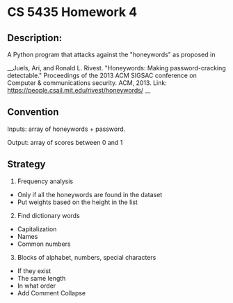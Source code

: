 # CS 5435 Homework 4
## Description:
A Python program that attacks against the "honeywords" as proposed in 

__Juels, Ari, and Ronald L. Rivest. "Honeywords: Making password-cracking detectable." Proceedings of the 2013 ACM SIGSAC conference on Computer & communications security. ACM, 2013. Link: https://people.csail.mit.edu/rivest/honeywords/ __
 
## Convention
Inputs: array of honeywords + password.

Output: array of scores between 0 and 1

## Strategy
1. Frequency analysis 
  * Only if all the honeywords are found in the dataset
  * Put weights based on the height in the list
  
2. Find dictionary words 
  * Capitalization
  * Names
  * Common numbers

3. Blocks of alphabet, numbers, special characters 
  * If they exist
  * The same length
  * In what order
  * Add Comment Collapse
